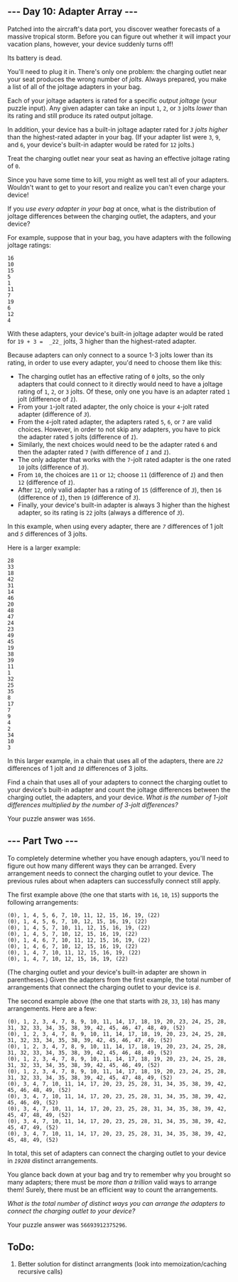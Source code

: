 
## --- Day 10: Adapter Array ---

Patched into the aircraft's data port, you discover weather forecasts of a massive tropical storm. Before you can figure out whether it will impact your vacation plans, however, your device suddenly turns off!

Its battery is dead.

You'll need to plug it in. There's only one problem: the charging outlet near your seat produces the wrong number of  _jolts_. Always prepared, you make a list of all of the joltage adapters in your bag.

Each of your joltage adapters is rated for a specific  _output joltage_  (your puzzle input). Any given adapter can take an input  `1`,  `2`, or  `3`  jolts  _lower_  than its rating and still produce its rated output joltage.

In addition, your device has a built-in joltage adapter rated for  _`3`  jolts higher_  than the highest-rated adapter in your bag. (If your adapter list were  `3`,  `9`, and  `6`, your device's built-in adapter would be rated for  `12`  jolts.)

Treat the charging outlet near your seat as having an effective joltage rating of  `0`.

Since you have some time to kill, you might as well test all of your adapters. Wouldn't want to get to your resort and realize you can't even charge your device!

If you  _use every adapter in your bag_  at once, what is the distribution of joltage differences between the charging outlet, the adapters, and your device?

For example, suppose that in your bag, you have adapters with the following joltage ratings:

```
16
10
15
5
1
11
7
19
6
12
4
```

With these adapters, your device's built-in joltage adapter would be rated for  `19 + 3 =  _22_`  jolts, 3 higher than the highest-rated adapter.

Because adapters can only connect to a source 1-3 jolts lower than its rating, in order to use every adapter, you'd need to choose them like this:

-   The charging outlet has an effective rating of  `0`  jolts, so the only adapters that could connect to it directly would need to have a joltage rating of  `1`,  `2`, or  `3`  jolts. Of these, only one you have is an adapter rated  `1`  jolt (difference of  _`1`_).
-   From your  `1`-jolt rated adapter, the only choice is your  `4`-jolt rated adapter (difference of  _`3`_).
-   From the  `4`-jolt rated adapter, the adapters rated  `5`,  `6`, or  `7`  are valid choices. However, in order to not skip any adapters, you have to pick the adapter rated  `5`  jolts (difference of  _`1`_).
-   Similarly, the next choices would need to be the adapter rated  `6`  and then the adapter rated  `7`  (with difference of  _`1`_  and  _`1`_).
-   The only adapter that works with the  `7`-jolt rated adapter is the one rated  `10`  jolts (difference of  _`3`_).
-   From  `10`, the choices are  `11`  or  `12`; choose  `11`  (difference of  _`1`_) and then  `12`  (difference of  _`1`_).
-   After  `12`, only valid adapter has a rating of  `15`  (difference of  _`3`_), then  `16`  (difference of  _`1`_), then  `19`  (difference of  _`3`_).
-   Finally, your device's built-in adapter is always 3 higher than the highest adapter, so its rating is  `22`  jolts (always a difference of  _`3`_).

In this example, when using every adapter, there are  _`7`_  differences of 1 jolt and  _`5`_  differences of 3 jolts.

Here is a larger example:

```
28
33
18
42
31
14
46
20
48
47
24
23
49
45
19
38
39
11
1
32
25
35
8
17
7
9
4
2
34
10
3
```

In this larger example, in a chain that uses all of the adapters, there are  _`22`_  differences of 1 jolt and  _`10`_  differences of 3 jolts.

Find a chain that uses all of your adapters to connect the charging outlet to your device's built-in adapter and count the joltage differences between the charging outlet, the adapters, and your device.  _What is the number of 1-jolt differences multiplied by the number of 3-jolt differences?_

Your puzzle answer was  `1656`.

## --- Part Two ---

To completely determine whether you have enough adapters, you'll need to figure out how many different ways they can be arranged. Every arrangement needs to connect the charging outlet to your device. The previous rules about when adapters can successfully connect still apply.

The first example above (the one that starts with  `16`,  `10`,  `15`) supports the following arrangements:

```
(0), 1, 4, 5, 6, 7, 10, 11, 12, 15, 16, 19, (22)
(0), 1, 4, 5, 6, 7, 10, 12, 15, 16, 19, (22)
(0), 1, 4, 5, 7, 10, 11, 12, 15, 16, 19, (22)
(0), 1, 4, 5, 7, 10, 12, 15, 16, 19, (22)
(0), 1, 4, 6, 7, 10, 11, 12, 15, 16, 19, (22)
(0), 1, 4, 6, 7, 10, 12, 15, 16, 19, (22)
(0), 1, 4, 7, 10, 11, 12, 15, 16, 19, (22)
(0), 1, 4, 7, 10, 12, 15, 16, 19, (22)
```

(The charging outlet and your device's built-in adapter are shown in parentheses.) Given the adapters from the first example, the total number of arrangements that connect the charging outlet to your device is  _`8`_.

The second example above (the one that starts with  `28`,  `33`,  `18`) has many arrangements. Here are a few:

```
(0), 1, 2, 3, 4, 7, 8, 9, 10, 11, 14, 17, 18, 19, 20, 23, 24, 25, 28, 31, 32, 33, 34, 35, 38, 39, 42, 45, 46, 47, 48, 49, (52)
(0), 1, 2, 3, 4, 7, 8, 9, 10, 11, 14, 17, 18, 19, 20, 23, 24, 25, 28, 31, 32, 33, 34, 35, 38, 39, 42, 45, 46, 47, 49, (52)
(0), 1, 2, 3, 4, 7, 8, 9, 10, 11, 14, 17, 18, 19, 20, 23, 24, 25, 28, 31, 32, 33, 34, 35, 38, 39, 42, 45, 46, 48, 49, (52)
(0), 1, 2, 3, 4, 7, 8, 9, 10, 11, 14, 17, 18, 19, 20, 23, 24, 25, 28, 31, 32, 33, 34, 35, 38, 39, 42, 45, 46, 49, (52)
(0), 1, 2, 3, 4, 7, 8, 9, 10, 11, 14, 17, 18, 19, 20, 23, 24, 25, 28, 31, 32, 33, 34, 35, 38, 39, 42, 45, 47, 48, 49, (52)
(0), 3, 4, 7, 10, 11, 14, 17, 20, 23, 25, 28, 31, 34, 35, 38, 39, 42, 45, 46, 48, 49, (52)
(0), 3, 4, 7, 10, 11, 14, 17, 20, 23, 25, 28, 31, 34, 35, 38, 39, 42, 45, 46, 49, (52)
(0), 3, 4, 7, 10, 11, 14, 17, 20, 23, 25, 28, 31, 34, 35, 38, 39, 42, 45, 47, 48, 49, (52)
(0), 3, 4, 7, 10, 11, 14, 17, 20, 23, 25, 28, 31, 34, 35, 38, 39, 42, 45, 47, 49, (52)
(0), 3, 4, 7, 10, 11, 14, 17, 20, 23, 25, 28, 31, 34, 35, 38, 39, 42, 45, 48, 49, (52)
```

In total, this set of adapters can connect the charging outlet to your device in  _`19208`_  distinct arrangements.

You glance back down at your bag and try to remember why you brought so many adapters; there must be  _more than a trillion_  valid ways to arrange them! Surely, there must be  an efficient way  to count the arrangements.

_What is the total number of distinct ways you can arrange the adapters to connect the charging outlet to your device?_

Your puzzle answer was  `56693912375296`.

## ToDo:

1. Better solution for distinct arrangments (look into memoization/caching recursive calls)
